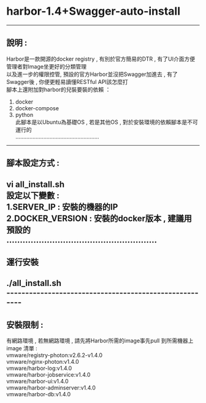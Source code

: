 # harbor-1.4+Swagger-auto-install
-------
說明 : 
-------
Harbor是一款開源的docker registry , 有別於官方簡易的DTR , 有了UI介面方便管理者對Image坐更好的分類管理 <br>
以及進一步的權限控管, 預設的官方Harbor並沒把Swagger加進去 , 有了Swagger後 , 你便更輕易讀懂RESTful API該怎麼打 <br>
腳本上還附加對harbor的兒裝要裝的依賴 ：<br>
1. docker<br>
2. docker-compose<br>
3. python <br>
此腳本是以Ubuntu為基礎OS , 若是其他OS , 對於安裝環境的依賴腳本是不可運行的<br>
......................................................<br>
-------
腳本設定方式 :
-------
vi all_install.sh <br>
設定以下變數 : <br>
1.SERVER_IP : 安裝的機器的IP <br>
2.DOCKER_VERSION : 安裝的docker版本 , 建議用預設的 <br>
........................................................<br>
-------
運行安裝 
-------
./all_install.sh <br>
-------------------------------------------------------<br>
-------
安裝限制 :
-------
有網路環境 , 若無網路環境 , 請先將Harbor所需的image事先pull 到所需機器上 <br>
image 清單 : <br>
vmware/registry-photon:v2.6.2-v1.4.0  <br>
vmware/nginx-photon:v1.4.0 <br>
vmware/harbor-log:v1.4.0  <br>
vmware/harbor-jobservice:v1.4.0  <br>
vmware/harbor-ui:v1.4.0 <br>
vmware/harbor-adminserver:v1.4.0 <br>
vmware/harbor-db:v1.4.0 <br>
